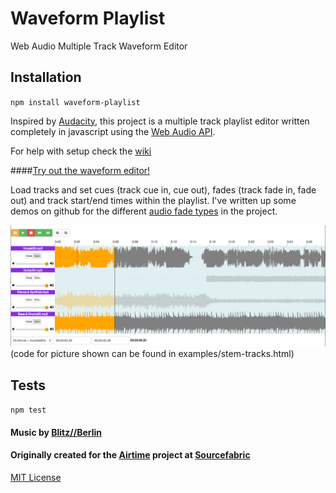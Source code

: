 Waveform Playlist
=================

Web Audio Multiple Track Waveform Editor

## Installation

  `npm install waveform-playlist`

Inspired by [Audacity](http://audacity.sourceforge.net/), this project is a multiple track playlist editor written completely in javascript using the [Web Audio API](http://webaudio.github.io/web-audio-api/).

For help with setup check the [wiki](https://github.com/naomiaro/waveform-playlist/wiki)

####[Try out the waveform editor!](http://naomiaro.github.io/waveform-playlist/examples/web-audio-editor.html)

Load tracks and set cues (track cue in, cue out), fades (track fade in, fade out) and track start/end times within the playlist.
I've written up some demos on github for the different [audio fade types](https://github.com/naomiaro/Web-Audio-Fades) in the project.

![Screenshot](img/stemtracks.png?raw=true "stem tracks mute solo volume control")
(code for picture shown can be found in examples/stem-tracks.html)

## Tests

  `npm test`

#### Music by [Blitz//Berlin](http://blitz-berlin.com/)

#### Originally created for the [Airtime](https://www.sourcefabric.org/en/airtime/) project at [Sourcefabric](https://www.sourcefabric.org/)

[MIT License](http://doge.mit-license.org)

